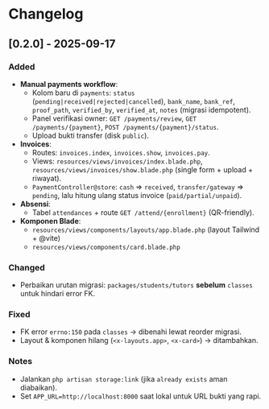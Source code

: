 # Changelog

## [0.2.0] - 2025-09-17
### Added
- **Manual payments workflow**:
  - Kolom baru di `payments`: `status` (`pending|received|rejected|cancelled`), `bank_name`, `bank_ref`, `proof_path`, `verified_by`, `verified_at`, `notes` (migrasi idempotent).
  - Panel verifikasi owner: `GET /payments/review`, `GET /payments/{payment}`, `POST /payments/{payment}/status`.
  - Upload bukti transfer (disk `public`).
- **Invoices**:
  - Routes: `invoices.index`, `invoices.show`, `invoices.pay`.
  - Views: `resources/views/invoices/index.blade.php`, `resources/views/invoices/show.blade.php` (single form + upload + riwayat).
  - `PaymentController@store`: `cash` ⇒ `received`, `transfer/gateway` ⇒ `pending`, lalu hitung ulang status invoice (`paid/partial/unpaid`).
- **Absensi**:
  - Tabel `attendances` + route `GET /attend/{enrollment}` (QR-friendly).
- **Komponen Blade**:
  - `resources/views/components/layouts/app.blade.php` (layout Tailwind + @vite)
  - `resources/views/components/card.blade.php`

### Changed
- Perbaikan urutan migrasi: `packages/students/tutors` **sebelum** `classes` untuk hindari error FK.

### Fixed
- FK error `errno:150` pada `classes` → dibenahi lewat reorder migrasi.
- Layout & komponen hilang (`<x-layouts.app>`, `<x-card>`) → ditambahkan.

### Notes
- Jalankan `php artisan storage:link` (jika `already exists` aman diabaikan).
- Set `APP_URL=http://localhost:8000` saat lokal untuk URL bukti yang rapi.
